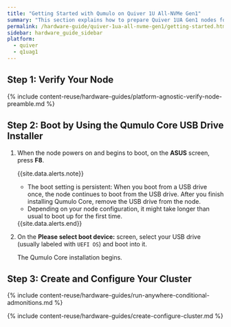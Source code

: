 ```yaml
---
title: "Getting Started with Qumulo on Quiver 1U All-NVMe Gen1"
summary: "This section explains how to prepare Quiver 1UA Gen1 nodes for creating a Qumulo cluster."
permalink: /hardware-guide/quiver-1ua-all-nvme-gen1/getting-started.html
sidebar: hardware_guide_sidebar
platform:
  - quiver
  - q1uag1
---
```


## Step 1: Verify Your Node
{% include content-reuse/hardware-guides/platform-agnostic-verify-node-preamble.md %}


## Step 2: Boot by Using the Qumulo Core USB Drive Installer
1. When the node powers on and begins to boot, on the **ASUS** screen, press **F8**.

   {{site.data.alerts.note}}
   <ul>
     <li>The boot setting is persistent: When you boot from a USB drive once, the node continues to boot from the USB drive. After you finish installing Qumulo Core, remove the USB drive from the node.</li>
     <li>Depending on your node configuration, it might take longer than usual to boot up for the first time.</li>
   </ul>
   {{site.data.alerts.end}}

1. On the **Please select boot device:** screen, select your USB drive (usually labeled with `UEFI OS`) and boot into it.

   The Qumulo Core installation begins.
   

## Step 3: Create and Configure Your Cluster
{% include content-reuse/hardware-guides/run-anywhere-conditional-admonitions.md %}

{% include content-reuse/hardware-guides/create-configure-cluster.md %}
